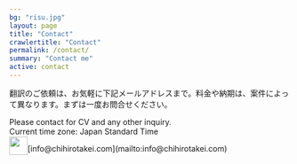 ```yaml
---
bg: "risu.jpg"
layout: page
title: "Contact"
crawlertitle: "Contact"
permalink: /contact/
summary: "Contact me"
active: contact
---
```



翻訳のご依頼は、お気軽に下記メールアドレスまで。料金や納期は、案件によって異なります。まずは一度お問合せください。


Please contact for CV and any other inquiry.   
Current time zone: Japan Standard Time  


<img src="{{ site.images | relative_url }}/mail.png" style="width: 33px; float: left; position: relative; top: -13px;"/>
[info@chihirotakei.com](mailto:info@chihirotakei.com)
